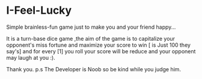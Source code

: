 # I-Feel-Lucky
Simple brainless-fun game just to make you and your friend happy...

It is a turn-base dice game ,the aim of the game is to capitalize your opponent's miss fortune and maximize your score to win [ is Just 100 they say's] and for every [1] you roll your score will be reduce and your opponent may laugh at you :).

Thank you.
p.s The Developer is Noob so be kind while you judge him.
